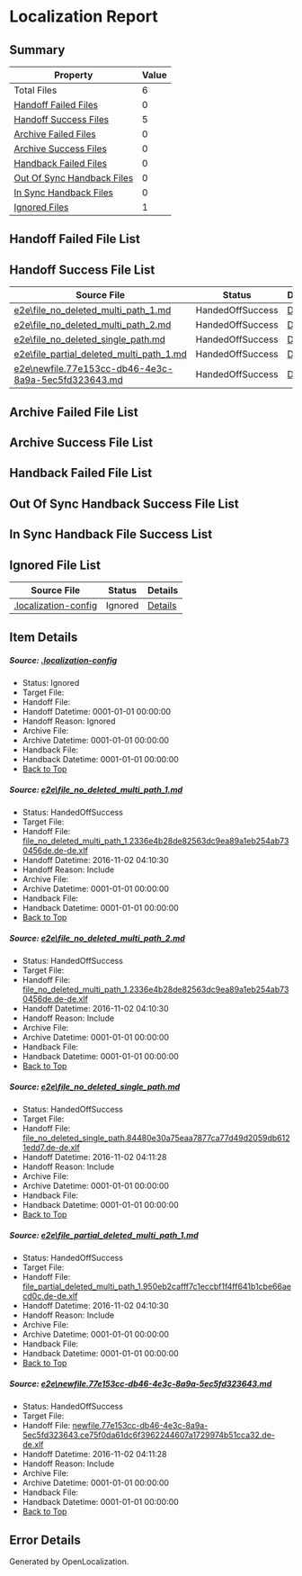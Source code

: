 # <a name='report-top'></a> Localization Report

## Summary
 Property | Value 
 -------- | ----- 
 Total Files | 6
[ Handoff Failed Files ](#handoff-failed-list)| 0
[ Handoff Success Files ](#handoff-success-list)| 5
[ Archive Failed Files ](#archive-failed-list)| 0
[ Archive Success Files ](#archive-success-list)| 0
[ Handback Failed Files ](#handback-failed-list)| 0
[ Out Of Sync Handback Files ](#outofsync-handback-success-list)| 0
[ In Sync Handback Files ](#insync-handback-success-list)| 0
[ Ignored Files ](#ignored-list)| 1

## <a name='handoff-failed-list'></a> Handoff Failed File List

## <a name='handoff-success-list'></a> Handoff Success File List
 Source File | Status | Details 
 ----------- | ------ | ------- 
 [e2e\file_no_deleted_multi_path_1.md](https://github.com/OpenLocalizationTestOrg/ol-test0/blob/553ed420f5d7e362589624b4cd6a28550b9d2bf1/e2e/file_no_deleted_multi_path_1.md) | HandedOffSuccess | [Details](#ae2a2c6f1a1be0d909420cc89e3989f2a6d05d231)
 [e2e\file_no_deleted_multi_path_2.md](https://github.com/OpenLocalizationTestOrg/ol-test0/blob/ef86bf97b68b014d035e6f7cf59cf37ba6071c97/e2e/file_no_deleted_multi_path_2.md) | HandedOffSuccess | [Details](#ae2a2c6f1a1be0d909420cc89e3989f2a6d05d232)
 [e2e\file_no_deleted_single_path.md](https://github.com/OpenLocalizationTestOrg/ol-test0/blob/ef86bf97b68b014d035e6f7cf59cf37ba6071c97/e2e/file_no_deleted_single_path.md) | HandedOffSuccess | [Details](#8165e9f21f71d57c77e8acb60040e39cc3660ffb3)
 [e2e\file_partial_deleted_multi_path_1.md](https://github.com/OpenLocalizationTestOrg/ol-test0/blob/553ed420f5d7e362589624b4cd6a28550b9d2bf1/e2e/file_partial_deleted_multi_path_1.md) | HandedOffSuccess | [Details](#95e41ca51ed549fa8190f3b6ca243e07c3da5a174)
 [e2e\newfile.77e153cc-db46-4e3c-8a9a-5ec5fd323643.md](https://github.com/OpenLocalizationTestOrg/ol-test0/blob/ef86bf97b68b014d035e6f7cf59cf37ba6071c97/e2e/newfile.77e153cc-db46-4e3c-8a9a-5ec5fd323643.md) | HandedOffSuccess | [Details](#a8d37c66e6d4b5076a4e9d7c35a064f8207164d15)

## <a name='archive-failed-list'></a> Archive Failed File List

## <a name='archive-success-list'></a> Archive Success File List

## <a name='handback-failed-list'></a> Handback Failed File List

## <a name='outofsync-handback-success-list'></a> Out Of Sync Handback Success File List

## <a name='insync-handback-success-list'></a> In Sync Handback File Success List

## <a name='ignored-list'></a> Ignored File List
 Source File | Status | Details 
 ----------- | ------ | ------- 
 [.localization-config](https://github.com/OpenLocalizationTestOrg/ol-test0/blob/ef86bf97b68b014d035e6f7cf59cf37ba6071c97/.localization-config) | Ignored | [Details](#c268a05ecaa7ec85942ed632c29928ee5bd6da8d0)

## Item Details
##### <a name='c268a05ecaa7ec85942ed632c29928ee5bd6da8d0'></a> Source: [.localization-config](https://github.com/OpenLocalizationTestOrg/ol-test0/blob/ef86bf97b68b014d035e6f7cf59cf37ba6071c97/.localization-config)
* Status: Ignored
* Target File: 
* Handoff File: 
* Handoff Datetime: 0001-01-01 00:00:00
* Handoff Reason: Ignored
* Archive File: 
* Archive Datetime: 0001-01-01 00:00:00
* Handback File: 
* Handback Datetime: 0001-01-01 00:00:00
* [Back to Top](#report-top)

##### <a name='ae2a2c6f1a1be0d909420cc89e3989f2a6d05d231'></a> Source: [e2e\file_no_deleted_multi_path_1.md](https://github.com/OpenLocalizationTestOrg/ol-test0/blob/553ed420f5d7e362589624b4cd6a28550b9d2bf1/e2e/file_no_deleted_multi_path_1.md)
* Status: HandedOffSuccess
* Target File: 
* Handoff File: [file_no_deleted_multi_path_1.2336e4b28de82563dc9ea89a1eb254ab730456de.de-de.xlf](https://github.com/OpenLocalizationTestOrg/ol-test0-handoff/blob/2944a89bedb790d42e31788760785ae04e372213/ol-handoff/OpenLocalizationTestOrg/ol-test0-dede/yufeih/mt/file_no_deleted_multi_path_1.2336e4b28de82563dc9ea89a1eb254ab730456de.de-de.xlf)
* Handoff Datetime: 2016-11-02 04:10:30
* Handoff Reason: Include
* Archive File: 
* Archive Datetime: 0001-01-01 00:00:00
* Handback File: 
* Handback Datetime: 0001-01-01 00:00:00
* [Back to Top](#report-top)

##### <a name='ae2a2c6f1a1be0d909420cc89e3989f2a6d05d232'></a> Source: [e2e\file_no_deleted_multi_path_2.md](https://github.com/OpenLocalizationTestOrg/ol-test0/blob/ef86bf97b68b014d035e6f7cf59cf37ba6071c97/e2e/file_no_deleted_multi_path_2.md)
* Status: HandedOffSuccess
* Target File: 
* Handoff File: [file_no_deleted_multi_path_1.2336e4b28de82563dc9ea89a1eb254ab730456de.de-de.xlf](https://github.com/OpenLocalizationTestOrg/ol-test0-handoff/blob/2944a89bedb790d42e31788760785ae04e372213/ol-handoff/OpenLocalizationTestOrg/ol-test0-dede/yufeih/mt/file_no_deleted_multi_path_1.2336e4b28de82563dc9ea89a1eb254ab730456de.de-de.xlf)
* Handoff Datetime: 2016-11-02 04:10:30
* Handoff Reason: Include
* Archive File: 
* Archive Datetime: 0001-01-01 00:00:00
* Handback File: 
* Handback Datetime: 0001-01-01 00:00:00
* [Back to Top](#report-top)

##### <a name='8165e9f21f71d57c77e8acb60040e39cc3660ffb3'></a> Source: [e2e\file_no_deleted_single_path.md](https://github.com/OpenLocalizationTestOrg/ol-test0/blob/ef86bf97b68b014d035e6f7cf59cf37ba6071c97/e2e/file_no_deleted_single_path.md)
* Status: HandedOffSuccess
* Target File: 
* Handoff File: [file_no_deleted_single_path.84480e30a75eaa7877ca77d49d2059db6121edd7.de-de.xlf](https://github.com/OpenLocalizationTestOrg/ol-test0-handoff/blob/9c80d288c02f19cf8392e133305649415bc0c0f2/ol-handoff/OpenLocalizationTestOrg/ol-test0-dede/yufeih/mt/file_no_deleted_single_path.84480e30a75eaa7877ca77d49d2059db6121edd7.de-de.xlf)
* Handoff Datetime: 2016-11-02 04:11:28
* Handoff Reason: Include
* Archive File: 
* Archive Datetime: 0001-01-01 00:00:00
* Handback File: 
* Handback Datetime: 0001-01-01 00:00:00
* [Back to Top](#report-top)

##### <a name='95e41ca51ed549fa8190f3b6ca243e07c3da5a174'></a> Source: [e2e\file_partial_deleted_multi_path_1.md](https://github.com/OpenLocalizationTestOrg/ol-test0/blob/553ed420f5d7e362589624b4cd6a28550b9d2bf1/e2e/file_partial_deleted_multi_path_1.md)
* Status: HandedOffSuccess
* Target File: 
* Handoff File: [file_partial_deleted_multi_path_1.950eb2cafff7c1eccbf1f4ff641b1cbe66aecd0c.de-de.xlf](https://github.com/OpenLocalizationTestOrg/ol-test0-handoff/blob/2944a89bedb790d42e31788760785ae04e372213/ol-handoff/OpenLocalizationTestOrg/ol-test0-dede/yufeih/mt/file_partial_deleted_multi_path_1.950eb2cafff7c1eccbf1f4ff641b1cbe66aecd0c.de-de.xlf)
* Handoff Datetime: 2016-11-02 04:10:30
* Handoff Reason: Include
* Archive File: 
* Archive Datetime: 0001-01-01 00:00:00
* Handback File: 
* Handback Datetime: 0001-01-01 00:00:00
* [Back to Top](#report-top)

##### <a name='a8d37c66e6d4b5076a4e9d7c35a064f8207164d15'></a> Source: [e2e\newfile.77e153cc-db46-4e3c-8a9a-5ec5fd323643.md](https://github.com/OpenLocalizationTestOrg/ol-test0/blob/ef86bf97b68b014d035e6f7cf59cf37ba6071c97/e2e/newfile.77e153cc-db46-4e3c-8a9a-5ec5fd323643.md)
* Status: HandedOffSuccess
* Target File: 
* Handoff File: [newfile.77e153cc-db46-4e3c-8a9a-5ec5fd323643.ce75f0da61dc6f3962244607a1729974b51cca32.de-de.xlf](https://github.com/OpenLocalizationTestOrg/ol-test0-handoff/blob/9c80d288c02f19cf8392e133305649415bc0c0f2/ol-handoff/OpenLocalizationTestOrg/ol-test0-dede/yufeih/mt/newfile.77e153cc-db46-4e3c-8a9a-5ec5fd323643.ce75f0da61dc6f3962244607a1729974b51cca32.de-de.xlf)
* Handoff Datetime: 2016-11-02 04:11:28
* Handoff Reason: Include
* Archive File: 
* Archive Datetime: 0001-01-01 00:00:00
* Handback File: 
* Handback Datetime: 0001-01-01 00:00:00
* [Back to Top](#report-top)


## Error Details

Generated by OpenLocalization.
